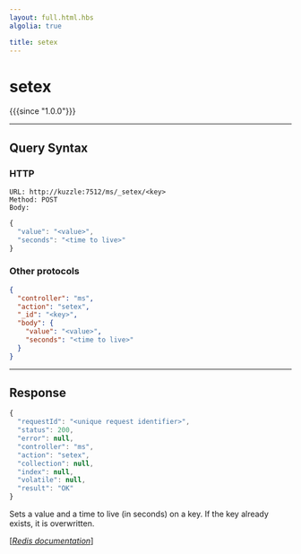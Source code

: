 ```yaml
---
layout: full.html.hbs
algolia: true

title: setex
---
```


# setex

{{{since "1.0.0"}}}




---

## Query Syntax

### HTTP

```http
URL: http://kuzzle:7512/ms/_setex/<key>
Method: POST  
Body:
```


```js
{
  "value": "<value>",
  "seconds": "<time to live>"
}
```



### Other protocols


```json
{
  "controller": "ms",
  "action": "setex",
  "_id": "<key>",
  "body": {
    "value": "<value>",
    "seconds": "<time to live>"
  }
}
```

---

## Response

```javascript
{
  "requestId": "<unique request identifier>",
  "status": 200,
  "error": null,
  "controller": "ms",
  "action": "setex",
  "collection": null,
  "index": null,
  "volatile": null,
  "result": "OK"
}
```

Sets a value and a time to live (in seconds) on a key. If the key already exists, it is overwritten.

[[_Redis documentation_]](https://redis.io/commands/setex)
